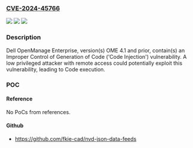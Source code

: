 ### [CVE-2024-45766](https://cve.mitre.org/cgi-bin/cvename.cgi?name=CVE-2024-45766)
![](https://img.shields.io/static/v1?label=Product&message=Dell%20OpenManage%20Enterprise&color=blue)
![](https://img.shields.io/static/v1?label=Version&message=N%2FA%3C%204.2.0%20&color=brighgreen)
![](https://img.shields.io/static/v1?label=Vulnerability&message=CWE-94%3A%20Improper%20Control%20of%20Generation%20of%20Code%20('Code%20Injection')&color=brighgreen)

### Description

Dell OpenManage Enterprise, version(s) OME 4.1 and prior, contain(s) an Improper Control of Generation of Code ('Code Injection') vulnerability. A low privileged attacker with remote access could potentially exploit this vulnerability, leading to Code execution.

### POC

#### Reference
No PoCs from references.

#### Github
- https://github.com/fkie-cad/nvd-json-data-feeds

